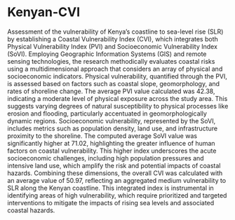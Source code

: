 # Kenyan-CVI
Assessment of the vulnerability of Kenya’s coastline to sea-level rise (SLR) by establishing a Coastal Vulnerability Index (CVI), which integrates both Physical Vulnerability Index (PVI) and Socioeconomic Vulnerability Index (SoVI). Employing Geographic Information Systems (GIS) and remote sensing technologies, the research methodically evaluates coastal risks using a multidimensional approach that considers an array of physical and socioeconomic indicators.
Physical vulnerability, quantified through the PVI, is assessed based on factors such as coastal slope, geomorphology, and rates of shoreline change. The average PVI value calculated was 42.38, indicating a moderate level of physical exposure across the study area. This suggests varying degrees of natural susceptibility to physical processes like erosion and flooding, particularly accentuated in geomorphologically dynamic regions.
Socioeconomic vulnerability, represented by the SoVI, includes metrics such as population density, land use, and infrastructure proximity to the shoreline. The computed average SoVI value was significantly higher at 71.02, highlighting the greater influence of human factors on coastal vulnerability. This higher index underscores the acute socioeconomic challenges, including high population pressures and intensive land use, which amplify the risk and potential impacts of coastal hazards.
Combining these dimensions, the overall CVI was calculated with an average value of 50.97, reflecting an aggregated medium vulnerability to SLR along the Kenyan coastline. This integrated index is instrumental in identifying areas of high vulnerability, which require prioritized and targeted interventions to mitigate the impacts of rising sea levels and associated coastal hazards.

